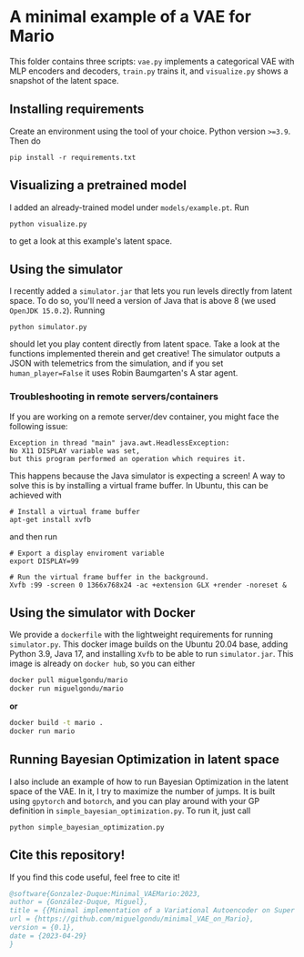 # A minimal example of a VAE for Mario

This folder contains three scripts: `vae.py` implements a categorical VAE with MLP encoders and decoders, `train.py` trains it, and `visualize.py` shows a snapshot of the latent space.

## Installing requirements

Create an environment using the tool of your choice. Python version `>=3.9`. Then do

```
pip install -r requirements.txt
```

## Visualizing a pretrained model

I added an already-trained model under `models/example.pt`. Run

```
python visualize.py
```

to get a look at this example's latent space.

## Using the simulator

I recently added a `simulator.jar` that lets you run levels directly from latent space. To do so, you'll need a version of Java that is above 8 (we used `OpenJDK 15.0.2`). Running

```
python simulator.py
```

should let you play content directly from latent space. Take a look at the functions implemented therein and get creative! The simulator outputs a JSON with telemetrics from the simulation, and if you set `human_player=False` it uses Robin Baumgarten's A star agent.

### Troubleshooting in remote servers/containers

If you are working on a remote server/dev container, you might face the following issue:

```
Exception in thread "main" java.awt.HeadlessException: 
No X11 DISPLAY variable was set,
but this program performed an operation which requires it.
```

This happens because the Java simulator is expecting a screen! A way to solve this is by installing a virtual frame buffer. In Ubuntu, this can be achieved with

```
# Install a virtual frame buffer
apt-get install xvfb
```

and then run

```
# Export a display enviroment variable
export DISPLAY=99

# Run the virtual frame buffer in the background.
Xvfb :99 -screen 0 1366x768x24 -ac +extension GLX +render -noreset &
```

## Using the simulator with Docker

We provide a `dockerfile` with the lightweight requirements for running `simulator.py`. This docker image builds on the Ubuntu 20.04 base, adding Python 3.9, Java 17, and installing `Xvfb` to be able to run `simulator.jar`. This image is already on `docker hub`, so you can either

```bash
docker pull miguelgondu/mario
docker run miguelgondu/mario
```

**or**

```bash
docker build -t mario .
docker run mario
```

## Running Bayesian Optimization in latent space

I also include an example of how to run Bayesian Optimization in the latent space of the VAE. In it, I try to maximize the number of jumps. It is built using `gpytorch` and `botorch`, and you can play around with your GP definition in `simple_bayesian_optimization.py`. To run it, just call

```
python simple_bayesian_optimization.py
```

## Cite this repository!

If you find this code useful, feel free to cite it!

```bibtex
@software{Gonzalez-Duque:Minimal_VAEMario:2023,
author = {González-Duque, Miguel},
title = {{Minimal implementation of a Variational Autoencoder on Super Mario Bros}},
url = {https://github.com/miguelgondu/minimal_VAE_on_Mario},
version = {0.1},
date = {2023-04-29}
}
```
